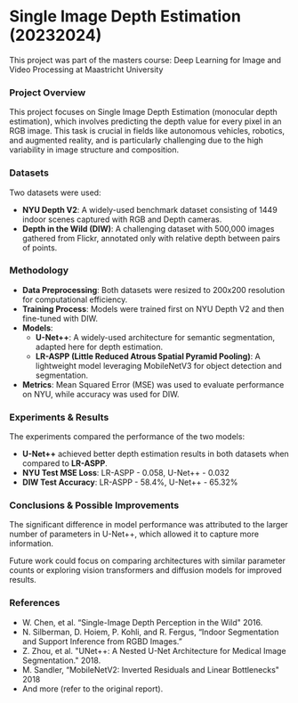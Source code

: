 # Single Image Depth Estimation (20232024)

This project was part of the masters course: Deep Learning for Image and Video Processing at Maastricht University

### Project Overview
This project focuses on Single Image Depth Estimation (monocular depth estimation), which involves predicting the depth value for every pixel in an RGB image. This task is crucial in fields like autonomous vehicles, robotics, and augmented reality, and is particularly challenging due to the high variability in image structure and composition.

### Datasets
Two datasets were used:
- **NYU Depth V2**: A widely-used benchmark dataset consisting of 1449 indoor scenes captured with RGB and Depth cameras.
- **Depth in the Wild (DIW)**: A challenging dataset with 500,000 images gathered from Flickr, annotated only with relative depth between pairs of points.

### Methodology
- **Data Preprocessing**: Both datasets were resized to 200x200 resolution for computational efficiency.
- **Training Process**: Models were trained first on NYU Depth V2 and then fine-tuned with DIW.
- **Models**:
  - **U-Net++**: A widely-used architecture for semantic segmentation, adapted here for depth estimation.
  - **LR-ASPP (Little Reduced Atrous Spatial Pyramid Pooling)**: A lightweight model leveraging MobileNetV3 for object detection and segmentation.
- **Metrics**: Mean Squared Error (MSE) was used to evaluate performance on NYU, while accuracy was used for DIW.

### Experiments & Results
The experiments compared the performance of the two models:
- **U-Net++** achieved better depth estimation results in both datasets when compared to **LR-ASPP**.
- **NYU Test MSE Loss**: LR-ASPP - 0.058, U-Net++ - 0.032
- **DIW Test Accuracy**: LR-ASPP - 58.4%, U-Net++ - 65.32%

### Conclusions & Possible Improvements
The significant difference in model performance was attributed to the larger number of parameters in U-Net++, which allowed it to capture more information. 

Future work could focus on comparing architectures with similar parameter counts or exploring vision transformers and diffusion models for improved results.

### References
- W. Chen, et al. “Single-Image Depth Perception in the Wild" 2016.
- N. Silberman, D. Hoiem, P. Kohli, and R. Fergus, “Indoor Segmentation and Support Inference from RGBD Images.”
- Z. Zhou, et al. "UNet++: A Nested U-Net Architecture for Medical Image Segmentation." 2018.
- M. Sandler, “MobileNetV2: Inverted Residuals and Linear Bottlenecks" 2018
- And more (refer to the original report).
